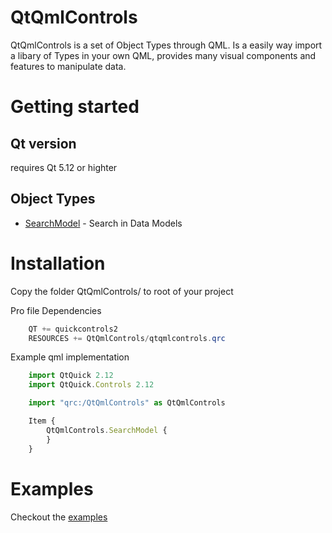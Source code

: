 # QtQmlControls
QtQmlControls is a set of Object Types through QML.
Is a easily way import a libary of Types in your own QML, provides many visual
components and features to manipulate data.


# Getting started

## Qt version
requires Qt 5.12 or highter

## Object Types
 - [SearchModel](https://github.com/RicGuerra/QtQmlControls/blob/master/Examples/SearchModel.qml) - Search in Data Models
 

Installation
=====

Copy the folder QtQmlControls/ to root of your project

Pro file Dependencies
```c#
    QT += quickcontrols2
    RESOURCES += QtQmlControls/qtqmlcontrols.qrc
```

Example qml implementation
```js
    import QtQuick 2.12
    import QtQuick.Controls 2.12

    import "qrc:/QtQmlControls" as QtQmlControls

    Item {
        QtQmlControls.SearchModel {
        }
    }
```

# Examples
Checkout the [examples](https://github.com/RicGuerra/QtQmlControls/blob/master/Examples/)
